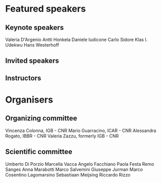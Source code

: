 # Featured speakers

## Keynote speakers

Valeria D'Argenio
Antti Honkela
Daniele Iudicone
Carlo Sidore
Klas I. Udekwu
Hans Westerhoff

## Invited speakers


## Instructors


# Organisers


## Organizing committee

Vincenza Colonna, IGB - CNR
Mario Guarracino, ICAR - CNR
Alessandra Rogato, IBBR - CNR
Valeria Zazzu, formerly IGB - CNR

## Scientific committee

Umberto Di Porzio
Marcella Vacca
Angelo Facchiano
Paola Festa
Remo Sanges
Anna Marabotti
Marco Salvemini
Giuseppe Jurman
Marco Cosentino Lagomarsino
Sebastiaan Meijsing
Riccardo Rizzo
